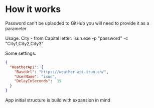 # How it works

Password can't be uplaoded to GitHub you will need to provide it as a parameter

Usage. City - from Capital letter:
isun.exe -p "password" -c "City1,City2,City3"


Some settings:
```json
{
  "WeatherApi": {
    "BaseUrl": "https://weather-api.isun.ch/",
    "UserName": "isun",
    "DelayInSeconds":  15
  }
}
```

App initial structure is build with expansion in mind

